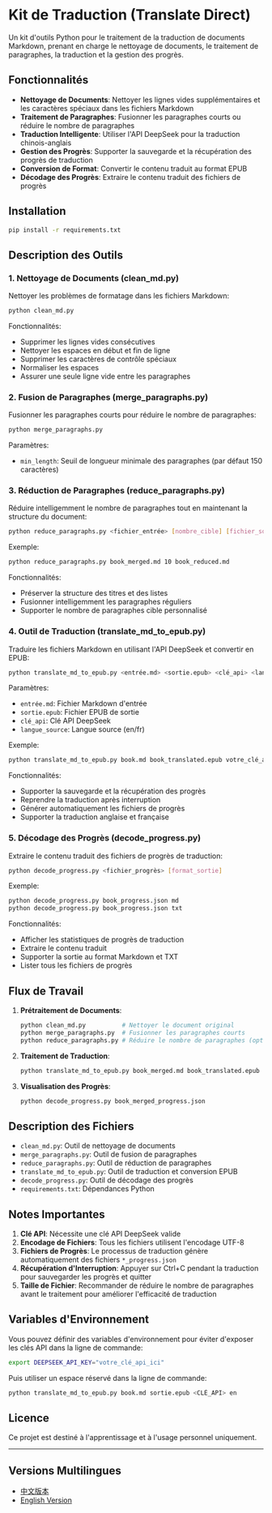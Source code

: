 # Kit de Traduction (Translate Direct)

Un kit d'outils Python pour le traitement de la traduction de documents Markdown, prenant en charge le nettoyage de documents, le traitement de paragraphes, la traduction et la gestion des progrès.

## Fonctionnalités

- **Nettoyage de Documents**: Nettoyer les lignes vides supplémentaires et les caractères spéciaux dans les fichiers Markdown
- **Traitement de Paragraphes**: Fusionner les paragraphes courts ou réduire le nombre de paragraphes
- **Traduction Intelligente**: Utiliser l'API DeepSeek pour la traduction chinois-anglais
- **Gestion des Progrès**: Supporter la sauvegarde et la récupération des progrès de traduction
- **Conversion de Format**: Convertir le contenu traduit au format EPUB
- **Décodage des Progrès**: Extraire le contenu traduit des fichiers de progrès

## Installation

```bash
pip install -r requirements.txt
```

## Description des Outils

### 1. Nettoyage de Documents (clean_md.py)

Nettoyer les problèmes de formatage dans les fichiers Markdown:

```bash
python clean_md.py
```

Fonctionnalités:
- Supprimer les lignes vides consécutives
- Nettoyer les espaces en début et fin de ligne
- Supprimer les caractères de contrôle spéciaux
- Normaliser les espaces
- Assurer une seule ligne vide entre les paragraphes

### 2. Fusion de Paragraphes (merge_paragraphs.py)

Fusionner les paragraphes courts pour réduire le nombre de paragraphes:

```bash
python merge_paragraphs.py
```

Paramètres:
- `min_length`: Seuil de longueur minimale des paragraphes (par défaut 150 caractères)

### 3. Réduction de Paragraphes (reduce_paragraphs.py)

Réduire intelligemment le nombre de paragraphes tout en maintenant la structure du document:

```bash
python reduce_paragraphs.py <fichier_entrée> [nombre_cible] [fichier_sortie]
```

Exemple:
```bash
python reduce_paragraphs.py book_merged.md 10 book_reduced.md
```

Fonctionnalités:
- Préserver la structure des titres et des listes
- Fusionner intelligemment les paragraphes réguliers
- Supporter le nombre de paragraphes cible personnalisé

### 4. Outil de Traduction (translate_md_to_epub.py)

Traduire les fichiers Markdown en utilisant l'API DeepSeek et convertir en EPUB:

```bash
python translate_md_to_epub.py <entrée.md> <sortie.epub> <clé_api> <langue_source>
```

Paramètres:
- `entrée.md`: Fichier Markdown d'entrée
- `sortie.epub`: Fichier EPUB de sortie
- `clé_api`: Clé API DeepSeek
- `langue_source`: Langue source (en/fr)

Exemple:
```bash
python translate_md_to_epub.py book.md book_translated.epub votre_clé_api en
```

Fonctionnalités:
- Supporter la sauvegarde et la récupération des progrès
- Reprendre la traduction après interruption
- Générer automatiquement les fichiers de progrès
- Supporter la traduction anglaise et française

### 5. Décodage des Progrès (decode_progress.py)

Extraire le contenu traduit des fichiers de progrès de traduction:

```bash
python decode_progress.py <fichier_progrès> [format_sortie]
```

Exemple:
```bash
python decode_progress.py book_progress.json md
python decode_progress.py book_progress.json txt
```

Fonctionnalités:
- Afficher les statistiques de progrès de traduction
- Extraire le contenu traduit
- Supporter la sortie au format Markdown et TXT
- Lister tous les fichiers de progrès

## Flux de Travail

1. **Prétraitement de Documents**:
   ```bash
   python clean_md.py          # Nettoyer le document original
   python merge_paragraphs.py  # Fusionner les paragraphes courts
   python reduce_paragraphs.py # Réduire le nombre de paragraphes (optionnel)
   ```

2. **Traitement de Traduction**:
   ```bash
   python translate_md_to_epub.py book_merged.md book_translated.epub votre_clé_api en
   ```

3. **Visualisation des Progrès**:
   ```bash
   python decode_progress.py book_merged_progress.json
   ```

## Description des Fichiers

- `clean_md.py`: Outil de nettoyage de documents
- `merge_paragraphs.py`: Outil de fusion de paragraphes
- `reduce_paragraphs.py`: Outil de réduction de paragraphes
- `translate_md_to_epub.py`: Outil de traduction et conversion EPUB
- `decode_progress.py`: Outil de décodage des progrès
- `requirements.txt`: Dépendances Python

## Notes Importantes

1. **Clé API**: Nécessite une clé API DeepSeek valide
2. **Encodage de Fichiers**: Tous les fichiers utilisent l'encodage UTF-8
3. **Fichiers de Progrès**: Le processus de traduction génère automatiquement des fichiers `*_progress.json`
4. **Récupération d'Interruption**: Appuyer sur Ctrl+C pendant la traduction pour sauvegarder les progrès et quitter
5. **Taille de Fichier**: Recommander de réduire le nombre de paragraphes avant le traitement pour améliorer l'efficacité de traduction

## Variables d'Environnement

Vous pouvez définir des variables d'environnement pour éviter d'exposer les clés API dans la ligne de commande:

```bash
export DEEPSEEK_API_KEY="votre_clé_api_ici"
```

Puis utiliser un espace réservé dans la ligne de commande:
```bash
python translate_md_to_epub.py book.md sortie.epub <CLÉ_API> en
```

## Licence

Ce projet est destiné à l'apprentissage et à l'usage personnel uniquement.

---

## Versions Multilingues

- [中文版本](README.md)
- [English Version](README_EN.md) 